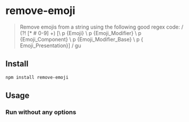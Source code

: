 # remove-emoji

> Remove emojis from a string using the following good regex code: / (?! [* # 0-9] +) [\ p {Emoji} \ p {Emoji_Modifier} \ p {Emoji_Component} \ p {Emoji_Modifier_Base} \ p { Emoji_Presentation}] / gu

## Install

```sh
npm install remove-emoji
```

## Usage

### Run without any options